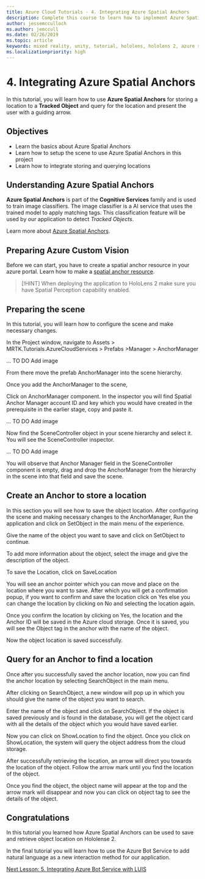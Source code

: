 ```yaml
---
title: Azure Cloud Tutorials - 4. Integrating Azure Spatial Anchors
description: Complete this course to learn how to implement Azure Spatial Anchors within a HoloLens 2 application.
author: jessemcculloch
ms.author: jemccull
ms.date: 02/26/2019
ms.topic: article
keywords: mixed reality, unity, tutorial, hololens, hololens 2, azure spatial anchors
ms.localizationpriority: high
---
```


# 4. Integrating Azure Spatial Anchors

In this tutorial, you will learn how to use **Azure Spatial Anchors** for storing a location to a **Tracked Object** and query for the location and present the user with a guiding arrow.

## Objectives

* Learn the basics about Azure Spatial Anchors
* Learn how to setup the scene to use Azure Spatial Anchors in this project
* Learn how to integrate storing and querying locations

## Understanding Azure Spatial Anchors

**Azure Spatial Anchors** is part of the **Cognitive Services** family and is used to train image classifiers. The image classifier is a AI service that uses the trained model to apply matching tags. This classification feature will be used by our application to detect *Tracked Objects*.

Learn more about [Azure Spatial Anchors](https://docs.microsoft.com/en-us/azure/spatial-anchors/overview).

## Preparing Azure Custom Vision

Before we can start, you have to create a spatial anchor resource in your azure portal.
Learn how to make a [spatial anchor resource](https://docs.microsoft.com/en-us/azure/spatial-anchors/quickstarts/get-started-hololens#create-a-spatial-anchors-resource).

> [!HINT]
> When deploying the application to HoloLens 2 make sure you have Spatial Perception capability enabled.

## Preparing the scene

In this tutorial, you will learn how to configure the scene and make necessary changes.

In the Project window, navigate to 
Assets > MRTK.Tutorials.AzureCloudServices > Prefabs >Manager > AnchorManager

... TO DO Add image

From there move the prefab AnchorManager into the scene hierarchy.

Once you add the AnchorManager to the scene,

Click on AnchorManager component. In the inspector you will find Spatial Anchor Manager account ID and key which you would have created in the prerequisite in the earlier stage, copy and paste it.

... TO DO Add image

Now find the SceneController object in your scene hierarchy and select it. You will see the SceneController inspector.

... TO DO Add image

You will observe that Anchor Manager field in the SceneController component is empty, drag and drop the AnchorManager from the hierarchy in the scene into that field and save the scene.


## Create an Anchor to store a location

In this section you will see how to save the object location.
After configuring the scene and making necessary changes to the AnchorManager,
Run the application and click on SetObject in the main menu of the experience.

Give the name of the object you want to save and click on SetObject to continue.

To add more information about the object, select the image and give the description of the object.

To save the Location, click on SaveLocation

You will see an anchor pointer which you can move and place on the location where you want to save. After which you will get a confirmation popup, if you want to confirm and save the location click on Yes else you can change the location by clicking on No and selecting the location again.

Once you confirm the location by clicking on Yes, the location and the Anchor ID will be saved in the Azure cloud storage. Once it is saved, you will see the Object tag in the anchor with the name of the object. 

Now the object location is saved successfully.


## Query for an Anchor to find a location

Once after you successfully saved the anchor location, now you can find the anchor location by selecting SearchObject in the main menu.

After clicking on SearchObject, a new window will pop up in which you should give the name of the object you want to search.

Enter the name of the object and click on SearchObject. If the object is saved previously and is found in the database, you will get the object card with all the details of the object which you would have saved earlier.

Now you can click on ShowLocation to find the object. Once you click on ShowLocation, the system will query the object address from the cloud storage.

After successfully retrieving the location, an arrow will direct you towards the location of the object. Follow the arrow mark until you find the location of the object.

Once you find the object, the object name will appear at the top and the arrow mark will disappear and now you can click on object tag to see the details of the object. 


## Congratulations

In this tutorial you learned how Azure Spatial Anchors can be used to save and retrieve object location on Hololense 2.

In the final tutorial you will learn how to use the Azure Bot Service to add natural language as a new interaction method for our application.

[Next Lesson: 5. Integrating Azure Bot Service with LUIS](mrlearning-azure-05.md)

